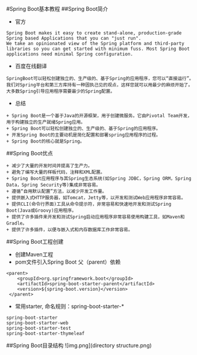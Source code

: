 #Spring Boot基本教程
##Spring Boot简介
+ 官方
~~~
Spring Boot makes it easy to create stand-alone, production-grade Spring based Applications that you can "just run".
We take an opinionated view of the Spring platform and third-party libraries so you can get started with minimum fuss. Most Spring Boot applications need minimal Spring configuration.
~~~
+ 百度在线翻译
~~~
SpringBoot可以轻松创建独立的、生产级的、基于Spring的应用程序，您可以“直接运行”。
我们对Spring平台和第三方库持有一种固执己见的观点，这样您就可以用最少的麻烦开始了。大多数Spring引导应用程序需要最少的Spring配置。
~~~
+ 总结
~~~
+ Spring Boot是一个基于Java的开源框架，用于创建微服务。它由Pivotal Team开发，用于构建独立的生产就绪Spring应用。
+ Spring Boot可以轻松创建独立的、生产级的、基于Spring的应用程序。
+ 开发Spring Boot的主要动机是简化配置和部署spring应用程序的过程。
+ Spring Boot的核心就是Spring。 
~~~
##Spring Boot优点
~~~
+ 减少了大量的开发时间并提高了生产力。
+ 避免了编写大量的样板代码，注释和XML配置。
+ Spring Boot应用程序与其Spring生态系统(如Spring JDBC，Spring ORM，Spring Data，Spring Security等)集成非常容易。
+ 遵循“自用默认配置”方法，以减少开发工作量。
+ 提供嵌入式HTTP服务器，如Tomcat，Jetty等，以开发和测试Web应用程序非常容易。
+ 提供CLI(命令行界面)工具从命令提示符，非常容易和快速地开发和测试Spring Boot(Java或Groovy)应用程序。
+ 提供了许多插件来开发和测试Spring启动应用程序非常容易使用构建工具，如Maven和Gradle。
+ 提供了许多插件，以便与嵌入式和内存数据库工作非常容易。
~~~
##Spring Boot工程创建
+ 创建Maven工程
+ pom文件引入Spring Boot 父（parent）依赖
~~~
<parent>
    <groupId>org.springframework.boot</groupId>
    <artifactId>spring-boot-starter-parent</artifactId>
    <version>${spring-boot.version}</version>
 </parent>
~~~
+ 常用starter, 命名规则：spring-boot-starter-*
~~~
spring-boot-starter
spring-boot-starter-web
spring-boot-starter-test
spring-boot-starter-thymeleaf
~~~

##Spring Boot目录结构
![img.png](directory structure.png)